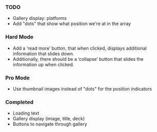 ### TODO
- Gallery display: platforms
- Add "dots" that show what position we're at in the array


### Hard Mode
- Add a ‘read more’ button, that when clicked, displays additional information that slides down.
- Additionally, there should be a ‘collapse’ button that slides the information up when clicked.

### Pro Mode
- Use thumbnail images instead of "dots" for the position indicators

### Completed
- Loading text
- Gallery display (image, title, deck)
- Buttons to navigate through gallery